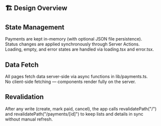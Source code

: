 ## 🏗️ Design Overview

## State Management
Payments are kept in-memory (with optional JSON file persistence).\
Status changes are applied synchronously through Server Actions.\
Loading, empty, and error states are handled via loading.tsx and error.tsx.

## Data Fetch
All pages fetch data server-side via async functions in lib/payments.ts.\
No client-side fetching — components render fully on the server.

## Revalidation
After any write (create, mark paid, cancel), the app calls
revalidatePath("/") and revalidatePath("/payments/[id]")
to keep lists and details in sync without manual refresh.